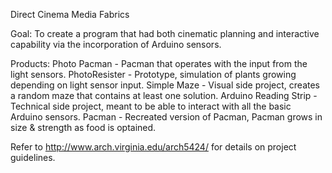 Direct Cinema Media Fabrics

Goal:
	To create a program that had both cinematic planning and interactive capability via the incorporation of Arduino sensors.

Products:
	Photo Pacman - Pacman that operates with the input from the light sensors.
	PhotoResister - Prototype, simulation of plants growing depending on light sensor input.
	Simple Maze - Visual side project, creates a random maze that contains at least one solution.
	Arduino Reading Strip - Technical side project, meant to be able to interact with all the basic Arduino sensors.
	Pacman - Recreated version of Pacman, Pacman grows in size & strength as food is optained.

Refer to http://www.arch.virginia.edu/arch5424/ for details on project guidelines.